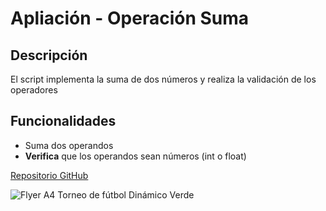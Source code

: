 # Apliación - Operación Suma
## Descripción
El script implementa la suma de dos números y realiza la validación de los operadores
## Funcionalidades
- Suma dos operandos
- **Verifica** que los operandos sean números (int o float)

[Repositorio GitHub](https://github.com/UploadMario/operacion_suma.git)

![Flyer A4 Torneo de fútbol Dinámico Verde](https://github.com/user-attachments/assets/55f32f70-978d-4e00-898b-3c18b2d50bdb)

